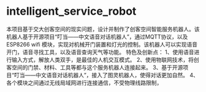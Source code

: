 # intelligent_service_robot
本项目基于交大创客空间的现实问题，设计并制作了创客空间智能服务机器人。该机器人基于开源项目“叮当——中文语音对话机器人”，通过MQTT协议，以及ESP8266 wifi 模块，实现对机械开门装置和灯光的控制。该机器人可以实现语音开门，语音寻找工具，以及语音查询天气等功能。
特色及创新点：
1、使用语音进行输入方式，解放人类双手，是最佳的人机交互模式。
2、使用物联网技术，将创客空间的门禁、材料、工具等都与这个服务机器人连接起来。
3、基于开源项目“叮当——中文语音对话机器人”，接入了图灵机器人，使得对话更加自然。
4、各个模块之间通过无线局域网进行连接通信，不受物理线路限制，
